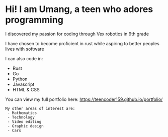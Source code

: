 # Hi! I am Umang, a teen who adores programming
  
  I discovered my passion for coding through Vex robotics in 9th grade
  
  I have chosen to become proficient in rust while aspiring to better peoples lives with software
  
  I can also code in:
  - Rust
  - Go
  - Python
  - Javascript
  - HTML & CSS

  You can view my full portfolio here: 
  https://teencoder159.github.io/portfolio/
  
    My other areas of interest are:
     - Mathematics
     - Technology
     - Video editing 
     - Graphic design
     - Cars
